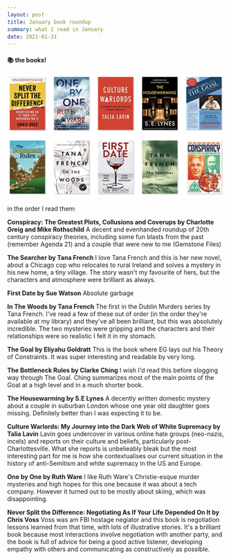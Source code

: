 ```yaml
---
layout: post
title: January book roundup
summary: what I read in January
date: 2021-01-31
---
```

#### 📚 the books!

![covers of books](/images/january_books.png)

in the order I read them:

**Conspiracy: The Greatest Plots, Collusions and Coverups by Charlotte Greig and Mike Rothschild**
A decent and evenhanded roundup of 20th century conspiracy theories, including some fun blasts from the past (remember Agenda 21) and a couple that were new to me (Gemstone Files)

**The Searcher by Tana French**
I love Tana French and this is her new novel, about a Chicago cop who relocates to rural Ireland and solves a mystery in his new home, a tiny village. The story wasn't my favourite of hers, but the characters and atmosphere were brilliant as always.

**First Date by Sue Watson** 
Absolute garbage

**In The Woods by Tana French**
The first in the Dublin Murders series by Tana French. I've read a few of these out of order (in the order they're available at my library) and they've all been brilliant, but this was absolutely incredible. The two mysteries were gripping and the characters and their relationships were so realistic I felt it in my stomach.

**The Goal by Eliyahu Goldratt**
This is the book where EG lays out his Theory of Constraints. It was super interesting and readable by very long. 

**The Bottleneck Rules by Clarke Ching**
I wish I'd read this before slogging way through The Goal. Ching summarizes most of the main points of the Goal at a high level and in a much shorter book.

**The Housewarming by S.E Lynes**
A decently written domestic mystery about a couple in suburban London whose one year old daughter goes missing. Definitely better than I was expecting it to be. 

**Culture Warlords: My Journey into the Dark Web of White Supremacy by Talia Lavin**
Lavin goes undercover in various online hate groups (neo-nazis, incels) and reports on their culture and beliefs, particularly post-Charlottesville. What she reports is unbelieably bleak but the most interesting part for me is how she contextualises our current situation in the history of anti-Semitism and white supremacy in the US and Europe.

**One by One by Ruth Ware**
I like Ruth Ware's Christie-esque murder mysteries and high hopes for this one because it was about a tech company. However it turned out to be mostly about skiing, which was disappointing.

**Never Split the Difference: Negotiating As If Your Life Depended On It by Chris Voss**
Voss was am FBI hostage negiator and this book is negotiation lessons learned from that time, with lots of illustrative stories. It's a brilliant book because most interactions involve negotiation with another party, and the book is full of advice for being a good active listener, developing empathy with others and communicating as constructively as possible.

